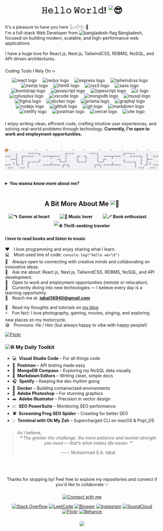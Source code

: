 <h1 align="center">𝙷𝚎𝚕𝚕𝚘 𝚆𝚘𝚛𝚕𝚍! <img src="https://fonts.gstatic.com/s/e/notoemoji/latest/1f60e/512.gif" alt="😎" width="32" height="32"></h1>

###

<p align="left">It's a pleasure to have you here 𓄿𓂉𓋴𓂀𓎆🤝 <br>I'm a full-stack Web Developer from <img src="https://images.emojiterra.com/google/noto-emoji/unicode-16.0/color/svg/1f1e7-1f1e9.svg" alt="bangladesh-flag" width="13" height="13"> Bangladesh, focused on building modern, scalable, and high-performance web applications.<br><br>I have a huge love for React.js, Next.js, TailwindCSS, RDBMS, NoSQL, and API-driven architectures.</p>

###

Coding Tools I Rely On ››

<div align="center">
  <img src="https://img.shields.io/badge/React-61DAFB?logo=react&logoColor=black&style=for-the-badge" height="23" alt="react logo"  />
  <img width="10" />
  <img src="https://img.shields.io/badge/Redux-764ABC?logo=redux&logoColor=white&style=for-the-badge" height="23" alt="redux logo"  />
  <img width="10" />
  <img src="https://img.shields.io/badge/Express-000000?logo=express&logoColor=white&style=for-the-badge" height="23" alt="express logo"  />
  <img width="10" />
  <img src="https://img.shields.io/badge/Tailwind CSS-06B6D4?logo=tailwindcss&logoColor=black&style=for-the-badge" height="23" alt="tailwindcss logo"  />
  <img width="10" />
  <img src="https://img.shields.io/badge/Next.js-000000?logo=nextdotjs&logoColor=white&style=for-the-badge" height="23" alt="nextjs logo"  />
  <img width="10" />
  <img src="https://img.shields.io/badge/HTML5-E34F26?logo=html5&logoColor=white&style=for-the-badge" height="23" alt="html5 logo"  />
  <img width="10" />
  <img src="https://img.shields.io/badge/CSS3-1572B6?logo=css3&logoColor=white&style=for-the-badge" height="23" alt="css3 logo"  />
  <img width="10" />
  <img src="https://img.shields.io/badge/Sass-CC6699?logo=sass&logoColor=black&style=for-the-badge" height="23" alt="sass logo"  />
  <img width="10" />
  <img src="https://img.shields.io/badge/Bootstrap-7952B3?logo=bootstrap&logoColor=white&style=for-the-badge" height="23" alt="bootstrap logo"  />
  <img width="10" />
  <img src="https://img.shields.io/badge/JavaScript-F7DF1E?logo=javascript&logoColor=black&style=for-the-badge" height="23" alt="javascript logo"  />
  <img width="10" />
  <img src="https://img.shields.io/badge/TypeScript-3178C6?logo=typescript&logoColor=white&style=for-the-badge" height="23" alt="typescript logo"  />
  <img width="10" />
  <img src="https://img.shields.io/badge/C-A8B9CC?logo=c&logoColor=black&style=for-the-badge" height="23" alt="c logo"  />
  <img width="10" />
  <img src="https://img.shields.io/badge/C++-00599C?logo=cplusplus&logoColor=white&style=for-the-badge" height="23" alt="cplusplus logo"  />
  <img width="10" />
  <img src="https://img.shields.io/badge/Visual Studio Code-007ACC?logo=visualstudiocode&logoColor=white&style=for-the-badge" height="23" alt="vscode logo"  />
  <img width="10" />
  <img src="https://img.shields.io/badge/MongoDB-47A248?logo=mongodb&logoColor=white&style=for-the-badge" height="23" alt="mongodb logo"  />
  <img width="10" />
  <img src="https://img.shields.io/badge/MySQL-4479A1?logo=mysql&logoColor=white&style=for-the-badge" height="23" alt="mysql logo"  />
  <img width="10" />
  <img src="https://img.shields.io/badge/Figma-F24E1E?logo=figma&logoColor=white&style=for-the-badge" height="23" alt="figma logo"  />
  <img width="10" />
  <img src="https://img.shields.io/badge/Docker-2496ED?logo=docker&logoColor=white&style=for-the-badge" height="23" alt="docker logo"  />
  <img width="10" />
  <img src="https://img.shields.io/badge/Prisma-2D3748?logo=prisma&logoColor=white&style=for-the-badge" height="23" alt="prisma logo"  />
  <img width="10" />
  <img src="https://img.shields.io/badge/GraphQL-E10098?logo=graphql&logoColor=white&style=for-the-badge" height="23" alt="graphql logo"  />
  <img width="10" />
  <img src="https://img.shields.io/badge/Node.js-339933?logo=nodedotjs&logoColor=white&style=for-the-badge" height="23" alt="nodejs logo"  />
  <img width="10" />
  <img src="https://img.shields.io/badge/GitHub-181717?logo=github&logoColor=white&style=for-the-badge" height="23" alt="github logo"  />
  <img width="10" />
  <img src="https://img.shields.io/badge/Git-F05032?logo=git&logoColor=white&style=for-the-badge" height="23" alt="git logo"  />
  <img width="10" />
  <img src="https://img.shields.io/badge/Markdown-000000?logo=markdown&logoColor=white&style=for-the-badge" height="23" alt="markdown logo"  />
  <img width="10" />
  <img src="https://img.shields.io/badge/Netlify-00C7B7?logo=netlify&logoColor=black&style=for-the-badge" height="23" alt="netlify logo"  />
  <img width="10" />
  <img src="https://img.shields.io/badge/Postman-FF6C37?logo=postman&logoColor=black&style=for-the-badge" height="23" alt="postman logo"  />
  <img width="10" />
  <img src="https://img.shields.io/badge/Vercel-000000?logo=vercel&logoColor=white&style=for-the-badge" height="23" alt="vercel logo"  />
  <img width="10" />
  <img src="https://img.shields.io/badge/Vite-646CFF?logo=vite&logoColor=white&style=for-the-badge" height="23" alt="vite logo"  />
</div>

###

<p align="left">I enjoy writing clean, efficient code, crafting intuitive user experiences, and solving real-world problems through technology. <strong>Currently, I'm open to work and employment opportunities.</strong></p>

###

<br>

<picture>
  <source media="(prefers-color-scheme: dark)" srcset="https://raw.githubusercontent.com/msa-iqbal/msa-iqbal/output/pacman-contribution-graph-dark.svg">
  <source media="(prefers-color-scheme: light)" srcset="https://raw.githubusercontent.com/msa-iqbal/msa-iqbal/output/pacman-contribution-graph.svg">
  <img alt="pacman contribution graph" src="https://raw.githubusercontent.com/msa-iqbal/msa-iqbal/output/pacman-contribution-graph.svg">
</picture>

###

<details>
<summary> <strong>You wanna know more about me? </strong></summary>

<br>

<div align="center">
  <img src="https://github-readme-stats.vercel.app/api?username=msa-iqbal&hide_title=true&hide_rank=false&show_icons=true&include_all_commits=true&count_private=true&disable_animations=false&theme=dracula&locale=en&hide_border=false" height="150" alt="stats graph"  />
  <img src="https://streak-stats.demolab.com?user=msa-iqbal&locale=en&mode=daily&theme=dracula&hide_border=false&border_radius=5&date_format=M%20j%5B,%20Y%5D" height="150" alt="streak graph"  />
  <img src="https://github-readme-stats.vercel.app/api/top-langs?username=msa-iqbal&locale=en&hide_title=true&layout=compact&card_width=320&langs_count=50&theme=dracula&hide_border=false" height="150" alt="languages graph"  />
</div>
</details>
<br>

<h2 align="center">A Bit More About Me <img src="https://fonts.gstatic.com/s/e/notoemoji/latest/1f47b/512.gif" alt="👻" width="32" height="32"></h2>
<h4 align="center">
<img src="https://fonts.gstatic.com/s/e/notoemoji/latest/1fa83/512.gif" alt="🪃" width="25" height="25"> Gamer at heart &nbsp&nbsp&nbsp&nbsp&nbsp&nbsp&nbsp&nbsp <img src="https://fonts.gstatic.com/s/e/notoemoji/latest/1f3bb/512.gif" alt="🎻" width="25" height="25"> Music lover &nbsp&nbsp&nbsp&nbsp&nbsp&nbsp&nbsp&nbsp <img src="https://fonts.gstatic.com/s/e/notoemoji/latest/1fa84/512.gif" alt="🪄" width="25" height="25"> Book enthusiast &nbsp&nbsp&nbsp&nbsp&nbsp&nbsp&nbsp&nbsp <img src="https://fonts.gstatic.com/s/e/notoemoji/latest/26f5/512.gif" alt="⛵" width="25" height="25"> Thrill-seeking traveler
</h4>

#### I love to read books and listen to music

♥️ I love programming and enjoy sharing what I learn.  
💻 Most-used line of code: `console.log("hello world")`  
🤝 Always open to connecting with creative minds and collaborating on innovative ideas.  
💬 Ask me about: React.js, Next.js, TailwindCSS, RDBMS, NoSQL, and API development.  
🤝 Open to work and employment opportunities (remote or relocation).  
🧠 Currently diving into new technologies — I believe every day is a learning opportunity.  
📧 Reach me at: **<iqbal36940@gmail.com>**

📝 Read my thoughts and tutorials on [my blog](https://msa-iqbal.blogspot.com/) <br>
⚡ Fun fact: I love photography, gaming, movies, singing, and exploring new places on my motorcycle. <br>
😄 Pronouns: He / Him (but always happy to vibe with happy people!)

[![Flickr](https://img.shields.io/badge/Flickr-Photostream-blue?logo=flickr)](https://www.flickr.com/photos/spnkhn/)

### <img src="https://fonts.gstatic.com/s/e/notoemoji/latest/2699_fe0f/512.gif" alt="⚙" width="15" height="15"> My Daily Toolkit

- 💻 **Visual Studio Code** – For all things code
- 🔬 **Postman** – API testing made easy
- 🍃 **MongoDB Compass** – Exploring my NoSQL data visually
- 📝 **Markdown Editors** – Writing clean, simple docs
- 🎧 **Spotify** – Keeping the dev rhythm going
- 🐳 **Docker** – Building containerized environments
- 🎨 **Adobe Photoshop** – For stunning graphics
- ✒️ **Adobe Illustrator** – Precision in vector design
- 📈 **SEO PowerSuite** – Monitoring SEO performance
- 🕷️ **Screaming Frog SEO Spider** – Crawling for better SEO
- 💡 **Terminal with Oh My Zsh** – Supercharged CLI on macOS & Pop!_OS

###

<blockquote cite="https://msa-iqbal.blogspot.com/">
As I believe,
<div align="center">
<em>❝ The greater the challenge, the more patience and mental strength you need — that’s what makes life easier. ❞</em>
<p align="center">─── Muhammad S.A. Iqbal</p>
</div>
</blockquote>

###

<br><br>

<p align="center">Thanks for stopping by! Feel free to explore my repositories and connect if you'd like to collaborate ✨</p>

###

<div align="center">
  
  [![Connect with me](https://img.shields.io/badge/Connect%20with%20me-Socials-000?style=for-the-badge&logo=github)](https://msa_iqbal.bio.link)
  <br>

  [![Stack Overflow](https://img.shields.io/badge/Stack_Overflow-F58025?style=social&logo=stackoverflow)](https://stackoverflow.com/users/28065117/muhammad-s-a-iqbal)
  [![LeetCode](https://img.shields.io/badge/LeetCode-FFA116?style=social&logo=leetcode)](https://leetcode.com/u/msa-iqbal/)
  [![Blogger](https://img.shields.io/badge/Blogger-FF5722?style=social&logo=blogger)](https://msa-iqbal.blogspot.com)
  [![Instagram](https://img.shields.io/badge/Instagram-E4405F?style=social&logo=instagram)](https://www.instagram.com/msaiqs)
  [![SoundCloud](https://img.shields.io/badge/SoundCloud-FF5500?style=social&logo=soundcloud)](https://soundcloud.com/spnkhn)
  [![Flickr](https://img.shields.io/badge/Flickr-FF0084?style=social&logo=flickr)](https://www.flickr.com/photos/spnkhn)
  [![Behance](https://img.shields.io/badge/Behance-1769ff?style=social&logo=behance)](https://www.behance.net/msa-iqbal)

  <!--
  [![YouTube](https://img.shields.io/badge/YouTube-FF0000?style=social&logo=youtube)](https://www.youtube.com/)
  [![Facebook](https://img.shields.io/badge/Facebook-1877F2?style=social&logo=facebook)](https://www.facebook.com/) 
  -->

</div>

###
<!-- Page Views (Counting since 20th November, 2025): -->
<div align="center">
  <img src="https://profile-counter.glitch.me/msa-iqbal/count.svg?"  />
</div>

###
